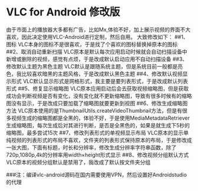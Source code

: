# VLC for Android 修改版
由于市面上的播放器大多都有广告，比如Mx,体验不好，加上展示视频的界面不大喜欢，因此决定使用VLC-Android进行定制，然后自用。
大致修改如下：
##1、图标
VLC本身的图标不是很喜欢，于是找了个喜欢的图标替换掉原本的图标
##2、取消自动重新扫描
VLC原本是默认每次应用启动时候就会自动扫描设备中新增或删除的视频，感觉有点烦，于是改成默认启动应用不自动扫描设备
##3、修改默认主题为黑色主题
VLC默认是跟随系统主题，但是系统目前一般都是亮色，我比较喜欢暗黑的主题风格，于是改成默认黑色主题
##4、修改默认视频显示形式
VLC默认显示形式是网格形式，我主要是要列表形式，于是改成默认列表形式
##5、修复显示缩略图
VLC原本应用启动后会去获取视频缩略图，但是获取成功会判断视频是否有变化，没有变化就不更新缩略图，导致有很多时候有的缩略图没有显示，于是改成只要加载了缩略图就要更新到视图
##6、修改生成缩略图方法
VLC原本使用的是ThumbnailUtils.createVideoThumbnail方法，但是有很多视频生成的缩略图都是全黑的，体验不好，于是使用MediaMetadataRetriever生成缩略图，每次生成后对其进行判断，是否是全黑色的，如果是就生成下5秒的缩略图，最多尝试15次
##7、修改列表形式的单视频显示布局
VLC原本的显示单纯视频的列表形式的布局不喜欢，文件夹的列表形式保持原本的布局，于是修改成一张大图，下面有标题，时长和分辨率，修改生成分辨率字符串函数，除了720p,1080p,4k的分辨率用width×height形式显示
##8、修改视频分组默认方式
VLC原本的视频分组默认是禁用了，我改成了默认按文件夹分组
  
###注：编译vlc-android源码在国内需要使用VPN，然后设置好Androidstudio的代理